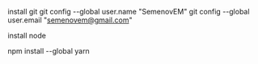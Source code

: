 
install git 
git config --global user.name "SemenovEM"
git config --global user.email "semenovem@gmail.com"


install node


npm install --global yarn

